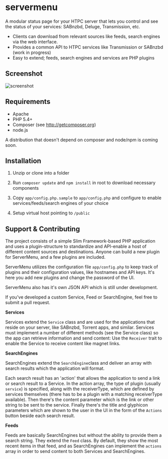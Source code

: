 servermenu
==========

A modular status page for your HTPC server that lets you control and see the status of your services: SABnzbd, Deluge, Transmission, etc.

* Clients can download from relevant sources like feeds, search engines
  via the web interface.
* Provides a common API to HTPC services like Transmission or SABnzbd (work in progress)
* Easy to extend; feeds, search engines and services are PHP plugins


Screenshot
----------

![screenshot](http://mu.ms/f/pPJedb.png?cached)


Requirements
------------

* Apache
* PHP 5.4+
* Composer (see http://getcomposer.org)
* node.js

A distribution that doesn't depend on composer and node/npm is coming soon.


Installation
------------

1) Unzip or clone into a folder

2) Run `composer update` and `npm install` in root to download necessary components

3) Copy `app/config.php.sample` to `app/config.php` and configure to enable services/feeds/search engines of your choice

4) Setup virtual host pointing to `/public`


Support & Contributing
----------------------

The project consists of a simple Slim Framework-based PHP application and uses a plugin-structure to standardize and API-enable a host of different content sources and destinations. Anyone can build a new plugin for ServerMenu, and a few plugins are included. 

ServerMenu utilizes the configuration file `app/config.php` to keep track of plugins and their configuration values, like hostnames and API keys. It's here you add new plugins and change the password of the UI.

ServerMenu also has it's own JSON API which is still under development.

If you've developed a custom Service, Feed or SearchEngine, feel free to submit a pull request. 

**Services**

Services extend the `Service` class and are used for the applications that reside on your server, like SABnzbd, Torrent apps, and similar. Services must implement a number of different methods (see the Service class) so the app can retrieve information and send content: Use the `Receiver` trait to enable the Service to receive content like magnet links.

**SearchEngines**

SearchEngines extend the `SearchEngine`class and deliver an array with search results which the application will format. 

Each search result has an 'action' that allows the application to send a link or search result to a Service. In the action array, the type of plugin (usually `service`) is specified, along with the receiverType, which are defined by services themselves (there has to be a plugin with a matching receiverType available). Then there's the content parameter which is the link or other string to be sent to the service. Finally there's the title and glyphicon parameters which are shown to the user in the UI in the form of the `Actions` button beside each search result.

**Feeds**

Feeds are basically SearchEngines but without the ability to provide them a search string. They extend the `Feed` class. By default, they show the most recent items in that feed, and as SearchEngines can implement the `actions` array in order to send content to both Services and SearchEngines.

